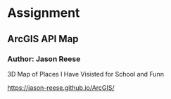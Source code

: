 # Assignment 
## ArcGIS API Map
### Author: Jason Reese

3D Map of Places I Have Visisted for School and Funn

<https://jason-reese.github.io/ArcGIS/>